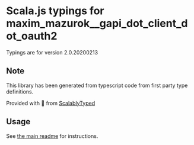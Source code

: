 
# Scala.js typings for maxim_mazurok__gapi_dot_client_dot_oauth2

Typings are for version 2.0.20200213



## Note
This library has been generated from typescript code from first party type definitions.

Provided with :purple_heart: from [ScalablyTyped](https://github.com/oyvindberg/ScalablyTyped)

## Usage
See [the main readme](../../readme.md) for instructions.


